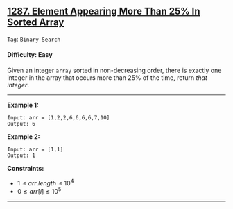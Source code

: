 ## [1287. Element Appearing More Than 25% In Sorted Array](https://leetcode.com/problems/element-appearing-more-than-25-in-sorted-array)

```Tag```: ```Binary Search```

#### Difficulty: Easy

Given an integer ```array``` sorted in non-decreasing order, there is exactly one integer in the array that occurs more than 25% of the time, return _that integer_.

---

__Example 1:__
```
Input: arr = [1,2,2,6,6,6,6,7,10]
Output: 6
```

__Example 2:__
```
Input: arr = [1,1]
Output: 1
```

__Constraints:__

- $1 \le arr.length \le 10^4$
- $0 \le arr[i] \le 10^5$

---
